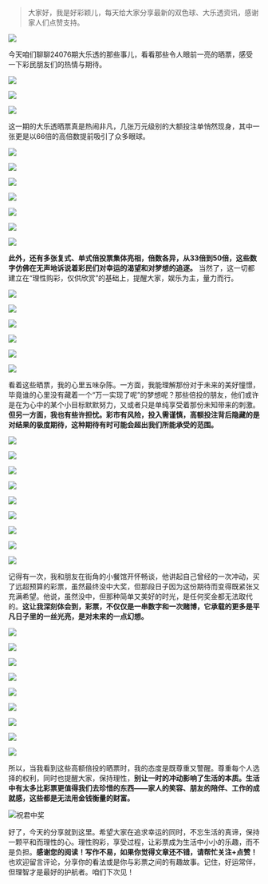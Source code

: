 > 大家好，我是好彩颖儿，每天给大家分享最新的双色球、大乐透资讯，感谢家人们点赞支持。


![](https://cdn.jsdelivr.net/gh/wangwenjie1314/PicCDN/2024-6-21/1718957520611-image.png)


今天咱们聊聊24076期大乐透的那些事儿，看看那些令人眼前一亮的晒票，感受一下彩民朋友们的热情与期待。


![](https://cdn.jsdelivr.net/gh/wangwenjie1314/PicCDN/2024-7-3/1719975272129-image.png)


![](https://cdn.jsdelivr.net/gh/wangwenjie1314/PicCDN/2024-7-3/1719975285323-image.png)


![](https://cdn.jsdelivr.net/gh/wangwenjie1314/PicCDN/2024-7-3/1719975293413-image.png)


这一期的大乐透晒票真是热闹非凡，几张万元级别的大额投注单悄然现身，其中一张更是以66倍的高倍数提前吸引了众多眼球。


![](https://cdn.jsdelivr.net/gh/wangwenjie1314/PicCDN/2024-7-3/1719975307117-image.png)


![](https://cdn.jsdelivr.net/gh/wangwenjie1314/PicCDN/2024-7-3/1719975315477-image.png)


![](https://cdn.jsdelivr.net/gh/wangwenjie1314/PicCDN/2024-7-3/1719975324977-image.png)

![](https://cdn.jsdelivr.net/gh/wangwenjie1314/PicCDN/2024-7-3/1719975332638-image.png)

![](https://cdn.jsdelivr.net/gh/wangwenjie1314/PicCDN/2024-7-3/1719974768359-image.png)


![](https://cdn.jsdelivr.net/gh/wangwenjie1314/PicCDN/2024-7-3/1719974773054-image.png)


![](https://cdn.jsdelivr.net/gh/wangwenjie1314/PicCDN/2024-7-3/1719974778173-image.png)

**此外，还有多张复式、单式倍投票集体亮相，倍数各异，从33倍到50倍，这些数字仿佛在无声地诉说着彩民们对幸运的渴望和对梦想的追逐。** 当然了，这一切都建立在“理性购彩，仅供欣赏”的基础上，提醒大家，娱乐为主，量力而行。

![](https://cdn.jsdelivr.net/gh/wangwenjie1314/PicCDN/2024-7-3/1719975354489-image.png)

![](https://cdn.jsdelivr.net/gh/wangwenjie1314/PicCDN/2024-7-3/1719975343813-image.png)

![](https://cdn.jsdelivr.net/gh/wangwenjie1314/PicCDN/2024-7-3/1719975361978-image.png)


![](https://cdn.jsdelivr.net/gh/wangwenjie1314/PicCDN/2024-7-3/1719975372675-image.png)


![](https://cdn.jsdelivr.net/gh/wangwenjie1314/PicCDN/2024-7-3/1719975379900-image.png)


![](https://cdn.jsdelivr.net/gh/wangwenjie1314/PicCDN/2024-7-3/1719975391894-image.png)


看着这些晒票，我的心里五味杂陈。一方面，我能理解那份对于未来的美好憧憬，毕竟谁的心里没有藏着一个“万一实现了呢”的梦想呢？那些倍投的朋友，他们或许是在为心中的某个小目标默默努力，又或者只是单纯享受着那份未知带来的刺激。**但另一方面，我也有些许担忧。彩市有风险，投入需谨慎，高额投注背后隐藏的是对结果的极度期待，这种期待有时可能会超出我们所能承受的范围。**


![](https://cdn.jsdelivr.net/gh/wangwenjie1314/PicCDN/2024-7-3/1719975403414-image.png)


![](https://cdn.jsdelivr.net/gh/wangwenjie1314/PicCDN/2024-7-3/1719975416756-image.png)

![](https://cdn.jsdelivr.net/gh/wangwenjie1314/PicCDN/2024-7-3/1719975427706-image.png)


![](https://cdn.jsdelivr.net/gh/wangwenjie1314/PicCDN/2024-7-3/1719975445932-image.png)


![](https://cdn.jsdelivr.net/gh/wangwenjie1314/PicCDN/2024-7-3/1719975457700-image.png)

![](https://cdn.jsdelivr.net/gh/wangwenjie1314/PicCDN/2024-7-3/1719975466194-image.png)

![](https://cdn.jsdelivr.net/gh/wangwenjie1314/PicCDN/2024-7-3/1719975476374-image.png)


![](https://cdn.jsdelivr.net/gh/wangwenjie1314/PicCDN/2024-7-3/1719975509912-image.png)


![](https://cdn.jsdelivr.net/gh/wangwenjie1314/PicCDN/2024-7-3/1719975519930-image.png)


记得有一次，我和朋友在街角的小餐馆开怀畅谈，他讲起自己曾经的一次冲动，买了远超预算的彩票，虽然最终没中大奖，但那段日子因为这份期待而变得既紧张又充满希望。他说，虽然没中，但那种简单又美好的时光，是任何奖金都无法取代的。**这让我深刻体会到，彩票，不仅仅是一串数字和一次赌博，它承载的更多是平凡日子里的一丝光亮，是对未来的一点幻想。**


![](https://cdn.jsdelivr.net/gh/wangwenjie1314/PicCDN/2024-7-3/1719975574510-image.png)

![](https://cdn.jsdelivr.net/gh/wangwenjie1314/PicCDN/2024-7-3/1719975560944-image.png)

![](https://cdn.jsdelivr.net/gh/wangwenjie1314/PicCDN/2024-7-3/1719975550215-image.png)

![](https://cdn.jsdelivr.net/gh/wangwenjie1314/PicCDN/2024-7-3/1719975542506-image.png)

![](https://cdn.jsdelivr.net/gh/wangwenjie1314/PicCDN/2024-7-3/1719975532590-image.png)


![](https://cdn.jsdelivr.net/gh/wangwenjie1314/PicCDN/2024-7-3/1719975585921-image.png)


![](https://cdn.jsdelivr.net/gh/wangwenjie1314/PicCDN/2024-7-3/1719975627045-image.png)

![](https://cdn.jsdelivr.net/gh/wangwenjie1314/PicCDN/2024-7-3/1719975619306-image.png)


![](https://cdn.jsdelivr.net/gh/wangwenjie1314/PicCDN/2024-7-3/1719975637220-image.png)



所以，当我看到这些高额倍投的晒票时，我的态度是既尊重又警醒。尊重每个人选择的权利，同时也提醒大家，保持理性，**别让一时的冲动影响了生活的本质。生活中有太多比彩票更值得我们去珍惜的东西——家人的笑容、朋友的陪伴、工作的成就感，这些都是无法用金钱衡量的财富。**


![祝君中奖](https://cdn.jsdelivr.net/gh/wangwenjie1314/PicCDN/2024-7-3/1719975720351-image.png)


好了，今天的分享就到这里。希望大家在追求幸运的同时，不忘生活的真谛，保持一颗平和而理性的心。理性购彩，享受过程，让彩票成为生活中小小的乐趣，而不是负担。**感谢您的阅读！写作不易，如果你觉得文章还不错，请帮忙关注+点赞！** 也欢迎留言评论，分享你的看法或是你与彩票之间的有趣故事。记住，好运常伴，但理智才是最好的护航者。咱们下次见！